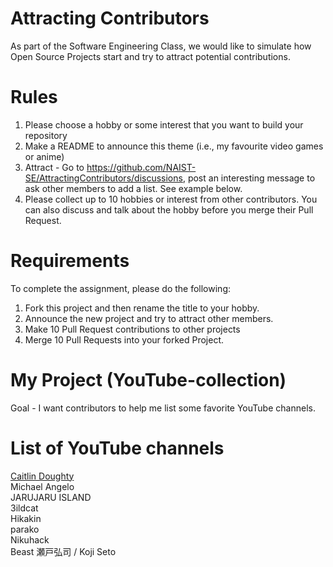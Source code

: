 # Attracting Contributors
As part of the Software Engineering Class, we would like to simulate how Open Source Projects start and try to attract potential contributions.

# Rules

1. Please choose a hobby or some interest that you want to build your repository
2. Make a README to announce this theme (i.e., my favourite video games or anime)
3. Attract - Go to https://github.com/NAIST-SE/AttractingContributors/discussions, post an interesting message to ask other members to add a list. See example below.
4. Please collect up to 10 hobbies or interest from other contributors. You can also discuss and talk about the hobby before you merge their Pull Request.

# Requirements
To complete the assignment, please do the following:
1. Fork this project and then rename the title to your hobby. 
2. Announce the new project and try to attract other members.
3. Make 10 Pull Request contributions to other projects
4. Merge 10 Pull Requests into your forked Project.

# My Project (YouTube-collection)
Goal - I want contributors to help me list some favorite YouTube channels.

# List of YouTube channels
[Caitlin Doughty](https://www.youtube.com/@AskAMortician)</br>
Michael Angelo</br>
JARUJARU ISLAND</br>
3ildcat</br>
Hikakin</br>
parako</br>
Nikuhack</br>
Beast
瀬戸弘司 / Koji Seto

